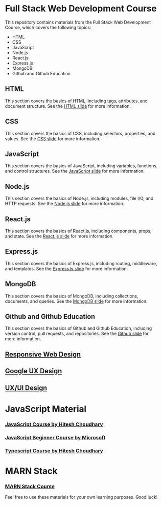 # Full Stack Web Development Course
This repository contains materials from the Full Stack Web Development Course, which covers the following topics:

- HTML
- CSS
- JavaScript
- Node.js
- React.js
- Express.js
- MongoDB
- Github and Github Education

## HTML
This section covers the basics of HTML, including tags, attributes, and document structure. See the [HTML slide](https://www.canva.com/design/DAFa7oaFChQ/v_as9FMwGtMO0xTAFVYflg/view?utm_content=DAFa7oaFChQ&utm_campaign=designshare&utm_medium=link&utm_source=publishsharelink) for more information.

## CSS
This section covers the basics of CSS, including selectors, properties, and values. See the [CSS slide](https://www.canva.com/design/DAFbBA0A5ws/_n18ByJDX1yZsRc-QS2GCQ/view?utm_content=DAFbBA0A5ws&utm_campaign=designshare&utm_medium=link&utm_source=publishsharelink)
for more information.

## JavaScript
This section covers the basics of JavaScript, including variables, functions, and control structures. See the [JavaScript slide](https://developer.mozilla.org/en-US/docs/Web/JavaScript) for more information.

## Node.js
This section covers the basics of Node.js, including modules, file I/O, and HTTP requests. See the [Node.js slide](https://nodejs.org/en/docs/) for more information.

## React.js
This section covers the basics of React.js, including components, props, and state. See the [React.js slide](https://reactjs.org/tutorial/tutorial.html) for more information.

## Express.js
This section covers the basics of Express.js, including routing, middleware, and templates. See the [Express.js slide](https://expressjs.com/en/starter/installing.html) for more information.

## MongoDB
This section covers the basics of MongoDB, including collections, documents, and queries. See the [MongoDB slide](https://www.mongodb.com/docs/) for more information.

## Github and Github Education
This section covers the basics of Github and Github Education, including version control, pull requests, and repositories. See the [Github slide](https://github.com/) for more information.

## [Responsive Web Design](https://www.freecodecamp.org/learn/2022/responsive-web-design/)

## [Google UX Design](https://grow.google/intl/en_in/ux-design-course/)
## [UX/UI Design](https://www.youtube.com/watch?v=keoL0B7NaEs&list=PLFW6ct83_wC_N-IrrU60lH4G0dV6u1B4n)

# JavaScript Material
  ### [JavaScript Course by Hitesh Choudhary ](https://www.youtube.com/watch?v=2md4HQNRqJA&list=PLRAV69dS1uWSxUIk5o3vQY2-_VKsOpXLD) 
  ### [JavaScript Beginner Course by Microsoft ](https://www.youtube.com/watch?v=_EDM5aPVLmo&list=PLlrxD0HtieHhW0NCG7M536uHGOtJ95Ut2)
  ### [Typescript Course by Hitesh Choudhary](https://www.youtube.com/watch?v=j89BvWz8Eag&list=PLRAV69dS1uWRPSfKzwZsIm-Axxq-LxqhW)

# MARN Stack 
 ### [MARN Stack Course](https://www.youtube.com/watch?v=fBNz5xF-Kx4&list=PL-_H2DG20qn6mhT1WLGzy-VCiTLQJd-ho)

Feel free to use these materials for your own learning purposes. Good luck!
